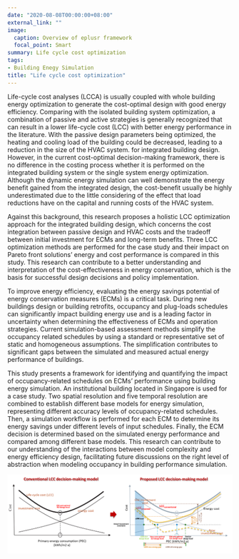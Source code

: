 ```yaml
---
date: "2020-08-08T00:00:00+08:00"
external_link: ""
image:
  caption: Overview of eplusr framework
  focal_point: Smart
summary: Life cycle cost optimization
tags:
- Building Enegy Simulation
title: "Life cycle cost optimization"
---
```


Life-cycle cost analyses (LCCA) is usually coupled with whole building energy
optimization to generate the cost-optimal design with good energy efficiency.
Comparing with the isolated building system optimization, a combination of
passive and active strategies is generally recognized that can result in a lower
life-cycle cost (LCC) with better energy performance in the literature. With the
passive design parameters being optimized, the heating and cooling load of the
building could be decreased, leading to a reduction in the size of the HVAC
system. for integrated building design. However, in the current cost-optimal
decision-making framework, there is no difference in the costing process whether
it is performed on the integrated building system or the single system energy
optimization. Although the dynamic energy simulation can well demonstrate the
energy benefit gained from the integrated design, the cost-benefit usually be
highly underestimated due to the little considering of the effect that load
reductions have on the capital and running costs of the HVAC system.

Against this background, this research proposes a holistic LCC optimization
approach for the integrated building design, which concerns the cost integration
between passive design and HVAC costs and the tradeoff between initial
investment for ECMs and long-term benefits. Three LCC optimization methods are
performed for the case study and their impact on Pareto front solutions’ energy
and cost performance is compared in this study. This research can contribute to
a better understanding and interpretation of the cost-effectiveness in energy
conservation, which is the basis for successful design decisions and policy
implementation.

To improve energy efficiency, evaluating the energy savings potential of energy
conservation measures (ECMs) is a critical task. During new buildings design or
building retrofits, occupancy and plug-loads schedules can significantly impact
building energy use and is a leading factor in uncertainty when determining the
effectiveness of ECMs and operation strategies. Current simulation-based
assessment methods simplify the occupancy related schedules by using a standard
or representative set of static and homogeneous assumptions. The simplification
contributes to significant gaps between the simulated and measured actual energy
performance of buildings.

This study presents a framework for identifying and quantifying the impact of
occupancy-related schedules on ECMs’ performance using building energy
simulation. An institutional building located in Singapore is used for a case
study. Two spatial resolution and five temporal resolution are combined to
establish different base models for energy simulation, representing different
accuracy levels of occupancy-related schedules. Then, a simulation workflow is
performed for each ECM to determine its energy savings under different levels of
input schedules. Finally, the ECM decision is determined based on the simulated
energy performance and compared among different base models. This research can
contribute to our understanding of the interactions between model complexity and
energy efficiency design, facilitating future discussions on the right level of
abstraction when modeling occupancy in building performance simulation.

![](featured.png)
